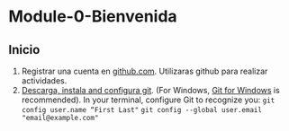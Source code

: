 # Module-0-Bienvenida

## Inicio

1. Registrar una cuenta en [github.com](https://github.com/). Utilizaras github para realizar actividades. 
2. [Descarga, instala and configura git](https://git-scm.com/). (For Windows, [Git for Windows](https://gitforwindows.org/) is recommended).  In your terminal, configure Git to recognize you:
`git config user.name “First Last"`
`git config --global user.email "email@example.com"`
